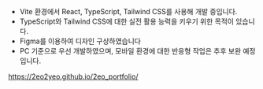- Vite 환경에서 React, TypeScript, Tailwind CSS를 사용해 개발 중입니다.
- TypeScript와 Tailwind CSS에 대한 실전 활용 능력을 키우기 위한 목적이 있습니다.
- Figma를 이용하여 디자인 구상하였습니다
- PC 기준으로 우선 개발하였으며, 모바일 환경에 대한 반응형 작업은 추후 보완 예정입니다.

https://2eo2yeo.github.io/2eo_portfolio/
